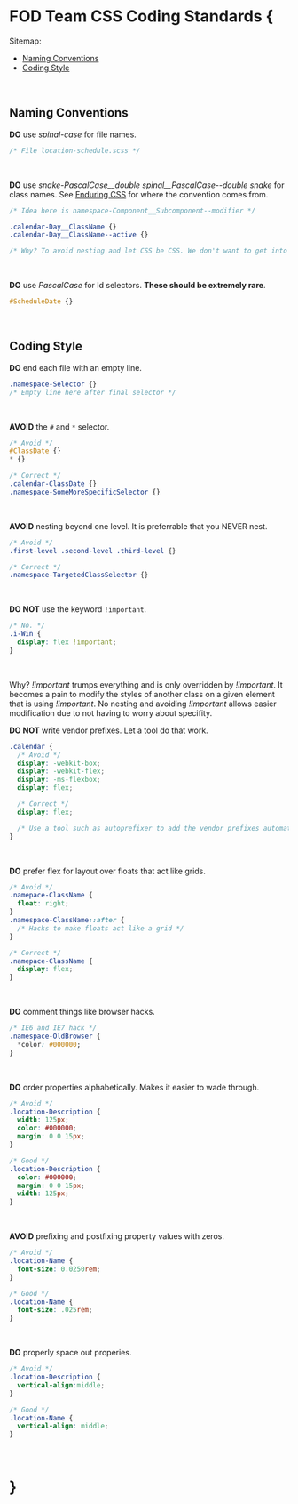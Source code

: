 # FOD Team CSS Coding Standards {

Sitemap:
  * [Naming Conventions](#NamingConventions)
  * [Coding Style](#CodingStyle)
<br>

## Naming Conventions<a name="NamingConventions"></a>

**DO** use _spinal-case_ for file names.

```css
/* File location-schedule.scss */
```
<br>

**DO** use _snake-PascalCase\_\_double spinal\_\_PascalCase--double snake_ for class names. See [Enduring CSS](http://ecss.io/chapter5.html) for where the convention comes from.

```css
/* Idea here is namespace-Component__Subcomponent--modifier */

.calendar-Day__ClassName {}
.calendar-Day__ClassName--active {}

/* Why? To avoid nesting and let CSS be CSS. We don't want to get into specificity wars. */
```
<br>

**DO** use _PascalCase_ for Id selectors. **These should be extremely rare**.

```css
#ScheduleDate {}
```
<br>

## Coding Style<a name="CodingStyle"></a>

**DO** end each file with an empty line.
```css
.namespace-Selector {}
/* Empty line here after final selector */
```
<br>

**AVOID** the `#` and `*` selector.

```css
/* Avoid */
#ClassDate {}
* {}

/* Correct */
.calendar-ClassDate {}
.namespace-SomeMoreSpecificSelector {}
```
<br>

**AVOID** nesting beyond one level. It is preferrable that you NEVER nest.

```css
/* Avoid */
.first-level .second-level .third-level {}

/* Correct */
.namespace-TargetedClassSelector {}
```
<br>

**DO NOT** use the keyword `!important`.

```css
/* No. */
.i-Win {
  display: flex !important;
}
```
<br>

Why? _!important_ trumps everything and is only overridden by _!important_. It becomes a pain to modify the styles of another class on a given element that is using _!important_. No nesting and avoiding _!important_ allows easier modification due to not having to worry about specifity.

**DO NOT** write vendor prefixes. Let a tool do that work.

```css
.calendar {
  /* Avoid */
  display: -webkit-box;
  display: -webkit-flex;
  display: -ms-flexbox;
  display: flex;

  /* Correct */
  display: flex;

  /* Use a tool such as autoprefixer to add the vendor prefixes automatically. */
}
```
<br>

**DO** prefer flex for layout over floats that act like grids.

```css
/* Avoid */
.namepace-ClassName {
  float: right;
}
.namespace-ClassName::after {
  /* Hacks to make floats act like a grid */
}

/* Correct */
.namepace-ClassName {
  display: flex;
}
```
<br>

**DO** comment things like browser hacks.

```css
/* IE6 and IE7 hack */
.namespace-OldBrowser { 
  *color: #000000; 
}
```
<br>

**DO** order properties alphabetically. Makes it easier to wade through.

```css
/* Avoid */
.location-Description {
  width: 125px;
  color: #000000;
  margin: 0 0 15px;
}

/* Good */
.location-Description {
  color: #000000;
  margin: 0 0 15px;
  width: 125px;
}
```
<br>

**AVOID** prefixing and postfixing property values with zeros.

```css
/* Avoid */
.location-Name {
  font-size: 0.0250rem;
}

/* Good */
.location-Name {
  font-size: .025rem;
}
```
<br>

**DO** properly space out properies.

```css
/* Avoid */
.location-Description {
  vertical-align:middle;
}

/* Good */
.location-Name {
  vertical-align: middle;
}
```
<br>

# }

